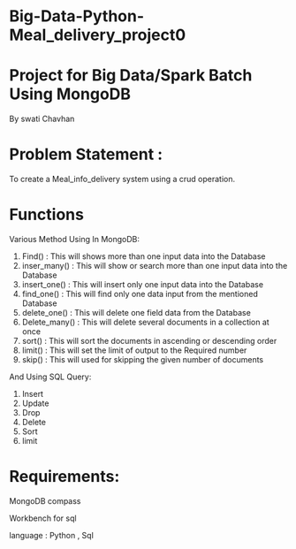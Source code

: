 # Big-Data-Python-Meal_delivery_project0

# Project for Big Data/Spark Batch Using MongoDB

By swati Chavhan

# Problem Statement :
To create a Meal_info_delivery system using a crud operation.


# Functions

Various Method Using In MongoDB:

1. Find() : This will shows more than one input data into the Database
2. inser_many() : This will show or search more than one input data into the Database
3. insert_one() : This will insert only one input data into the Database
4. find_one() : This will find only one data input from the mentioned Database
5. delete_one() : This will delete one field data from the Database
6. Delete_many() : This will delete several documents in a collection at once
7. sort() : This will sort the documents in ascending or descending order
8. limit() : This will set the limit of output to the Required number
9. skip() : This will used for skipping the given number of documents


And Using SQL Query:

1. Insert 
2. Update 
3. Drop 
4. Delete 
5. Sort 
6. limit


# Requirements:

 MongoDB compass

 Workbench for sql


language :
Python , Sql

